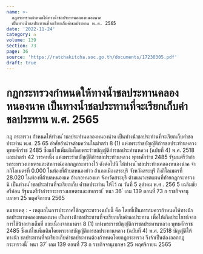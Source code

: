 ```yaml
---
name: >-
  กฎกระทรวงกำหนดให้ทางน้ำชลประทานคลองหนองนาค
  เป็นทางน้ำชลประทานที่จะเรียกเก็บค่าชลประทาน พ.ศ. 2565
date: '2022-11-24'
category: ก
volume: 139
section: 73
page: 36
source: 'https://ratchakitcha.soc.go.th/documents/17230305.pdf'
draft: true
---
```


# กฎกระทรวงกำหนดให้ทางน้ำชลประทานคลองหนองนาค เป็นทางน้ำชลประทานที่จะเรียกเก็บค่าชลประทาน พ.ศ. 2565

กฎ กระทรวง ก้ําหนดให้ทํางน ้ําชลประทํานคลองหนองนําค เป็นทํางน้ําชลประทํานที่จะเรียกเก็บค่ําชลประทําน พ.ศ. 25 65 อําศัยอ้ํานําจตํามควํามในมําตรํา 8 (1) แห่งพระรําชบัญญัติกํารชลประทํานหลวง พุทธศักรําช 2485 ซึ่งแก้ไขเพิ่มเติมโดยพระรําชบัญญัติกํารชลประทํานหลวง (ฉบับที่ 4) พ.ศ. 2518 และมําตรํา 42 วรรคหนึ่ง แห่งพระรําชบัญญัติกํารชลประทํานหลวง พุทธศักรําช 2485 รัฐมนตรีว่ํากํารกระทรวงเกษตรและสหกรณ์ออกกฎกระทรวงไว้ ดังต่อไปนี ให้ทํางน ้ําชลประทํานคลองหนองนําค จํากกิโลเมตรที่ 0.000 ในท้องที่ต้ําบลหนองยําว อ้ําเภอเมืองสระบุรี จังหวัดสระบุรี ถึงกิโลเมตรที่ 28.020 ในท้องที่ต้ําบลหนองแค อ้ําเภอหนองแค จังหวัดสระบุรี ตํามแนวเขตแผนที่ท้ํายกฎกระทรวงนี เป็นทํางน ้ําชลประทํานที่จะเรียกเก็บ ค่ําชลประทําน ให้ไว้ ณ วันที่ 5 ตุลําคม พ.ศ . 256 5 เฉลิมชัย ศรีอ่อน รัฐมนตรีว่ํากํารกระทรวงเกษตรและสหกรณ์ ้ หนา 36 ่ เลม 139 ตอนที่ 73 ก ราชกิจจานุเบกษา 25 พฤศจิกายน 2565



หมายเหตุ : - เหตุผลในการประกาศใช้กฎกระทรวงฉบับนี้ คือ โดยที่เป็นการสมควรก้าหนดให้ทางน้้า ชลประทานคลองหนองนาค เป็นทางน้้าชลประทานที่จะเรียกเก็บค่าชลประทาน เพื่อให้เกิดประโยชน์จาก การใช้น้้าอย่างเต็มที่ และเนื่องจากมาตรา 8 (1) แห่งพระราชบัญญัติการชลประทานหลวง พุทธศักราช 2485 ซึ่งแก้ไขเพิ่มเติมโดยพระราชบัญญัติการชลประทานหลวง (ฉบับที่ 4) พ.ศ. 2518 บัญญัติให้ทางน้้า ชลประทานที่จะเรียกเก็บค่าชลประทานต้องก้าหนดโดยกฎกระทรวง จึงจ้าเป็นต้องออกกฎกระทรวงนี้ ้ หนา 37 ่ เลม 139 ตอนที่ 73 ก ราชกิจจานุเบกษา 25 พฤศจิกายน 2565

